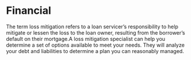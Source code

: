 # Financial
The term loss mitigation refers to a loan servicer’s responsibility to help mitigate or lessen the loss to the loan owner, 
resulting from the borrower’s default on their mortgage.A loss mitigation specialist can help you determine a set of options available to meet your needs. 
They will analyze your debt and liabilities to determine a plan you can reasonably managed.
